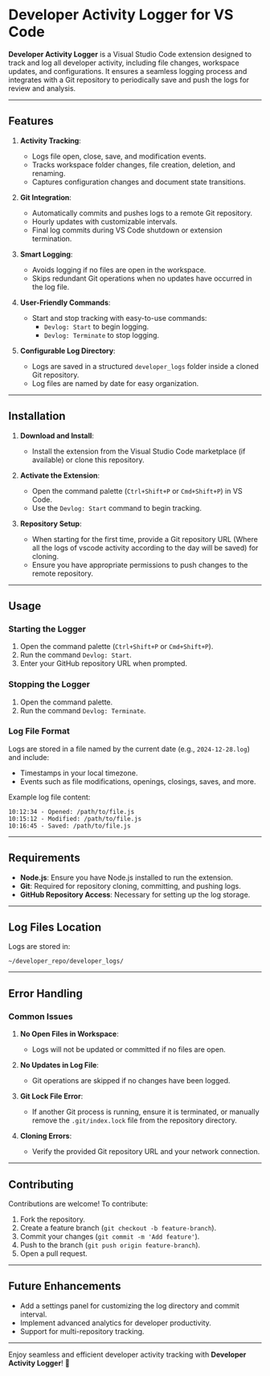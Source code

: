 # Developer Activity Logger for VS Code

**Developer Activity Logger** is a Visual Studio Code extension designed to track and log all developer activity, including file changes, workspace updates, and configurations. It ensures a seamless logging process and integrates with a Git repository to periodically save and push the logs for review and analysis.

---

## Features

1. **Activity Tracking**:
   - Logs file open, close, save, and modification events.
   - Tracks workspace folder changes, file creation, deletion, and renaming.
   - Captures configuration changes and document state transitions.

2. **Git Integration**:
   - Automatically commits and pushes logs to a remote Git repository.
   - Hourly updates with customizable intervals.
   - Final log commits during VS Code shutdown or extension termination.

3. **Smart Logging**:
   - Avoids logging if no files are open in the workspace.
   - Skips redundant Git operations when no updates have occurred in the log file.

4. **User-Friendly Commands**:
   - Start and stop tracking with easy-to-use commands:
     - `Devlog: Start` to begin logging.
     - `Devlog: Terminate` to stop logging.

5. **Configurable Log Directory**:
   - Logs are saved in a structured `developer_logs` folder inside a cloned Git repository.
   - Log files are named by date for easy organization.

---

## Installation

1. **Download and Install**: 
   - Install the extension from the Visual Studio Code marketplace (if available) or clone this repository.

2. **Activate the Extension**:
   - Open the command palette (`Ctrl+Shift+P` or `Cmd+Shift+P`) in VS Code.
   - Use the `Devlog: Start` command to begin tracking.

3. **Repository Setup**:
   - When starting for the first time, provide a Git repository URL (Where all the logs of vscode activity according to the day will be saved) for cloning.
   - Ensure you have appropriate permissions to push changes to the remote repository.

---

## Usage

### Starting the Logger
1. Open the command palette (`Ctrl+Shift+P` or `Cmd+Shift+P`).
2. Run the command `Devlog: Start`.
3. Enter your GitHub repository URL when prompted.

### Stopping the Logger
1. Open the command palette.
2. Run the command `Devlog: Terminate`.

### Log File Format
Logs are stored in a file named by the current date (e.g., `2024-12-28.log`) and include:
- Timestamps in your local timezone.
- Events such as file modifications, openings, closings, saves, and more.

Example log file content:
```
10:12:34 - Opened: /path/to/file.js
10:15:12 - Modified: /path/to/file.js
10:16:45 - Saved: /path/to/file.js
```

---

## Requirements

- **Node.js**: Ensure you have Node.js installed to run the extension.
- **Git**: Required for repository cloning, committing, and pushing logs.
- **GitHub Repository Access**: Necessary for setting up the log storage.

---

## Log Files Location
Logs are stored in:
```
~/developer_repo/developer_logs/
```

---

## Error Handling

### Common Issues
1. **No Open Files in Workspace**:
   - Logs will not be updated or committed if no files are open.
   
2. **No Updates in Log File**:
   - Git operations are skipped if no changes have been logged.

3. **Git Lock File Error**:
   - If another Git process is running, ensure it is terminated, or manually remove the `.git/index.lock` file from the repository directory.

4. **Cloning Errors**:
   - Verify the provided Git repository URL and your network connection.

---

## Contributing

Contributions are welcome! To contribute:
1. Fork the repository.
2. Create a feature branch (`git checkout -b feature-branch`).
3. Commit your changes (`git commit -m 'Add feature'`).
4. Push to the branch (`git push origin feature-branch`).
5. Open a pull request.

---

## Future Enhancements

- Add a settings panel for customizing the log directory and commit interval.
- Implement advanced analytics for developer productivity.
- Support for multi-repository tracking.

---

Enjoy seamless and efficient developer activity tracking with **Developer Activity Logger**! 🎉
